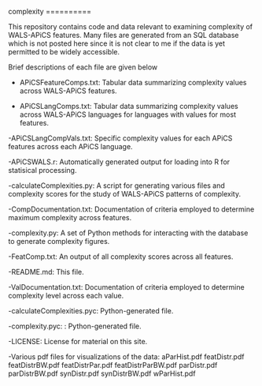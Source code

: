 complexity ==========

This repository contains code and data relevant to examining complexity of
WALS-APiCS features. Many files are generated from an SQL database which is not
posted here since it is not clear to me if the data is yet permitted to be
widely accessible.

Brief descriptions of each file are given below

- APiCSFeatureComps.txt: Tabular data summarizing complexity values across
WALS-APiCS features.

- APiCSLangComps.txt:  Tabular data summarizing complexity values across
WALS-APiCS languages for languages with values for most features.

-APiCSLangCompVals.txt: Specific complexity values for each APiCS features
across each APiCS language.

-APiCSWALS.r: Automatically generated output for loading into R for statisical
processing.

-calculateComplexities.py: A script for generating various files and complexity
scores for the study of WALS-APiCS patterns of complexity.

-CompDocumentation.txt: Documentation of criteria employed to determine maximum
complexity across features.

-complexity.py: A set of Python methods for interacting with the database to
generate complexity figures.

-FeatComp.txt: An output of all complexity scores across all features.

-README.md: This file.

-ValDocumentation.txt: Documentation of criteria employed to determine
complexity level across each value.

-calculateComplexities.pyc: Python-generated file.

-complexity.pyc: : Python-generated file.

-LICENSE: License for material on this site.


-Various pdf files for visualizations of the data:
aParHist.pdf
featDistr.pdf
featDistrBW.pdf
featDistrPar.pdf
featDistrParBW.pdf
parDistr.pdf
parDistrBW.pdf
synDistr.pdf
synDistrBW.pdf
wParHist.pdf